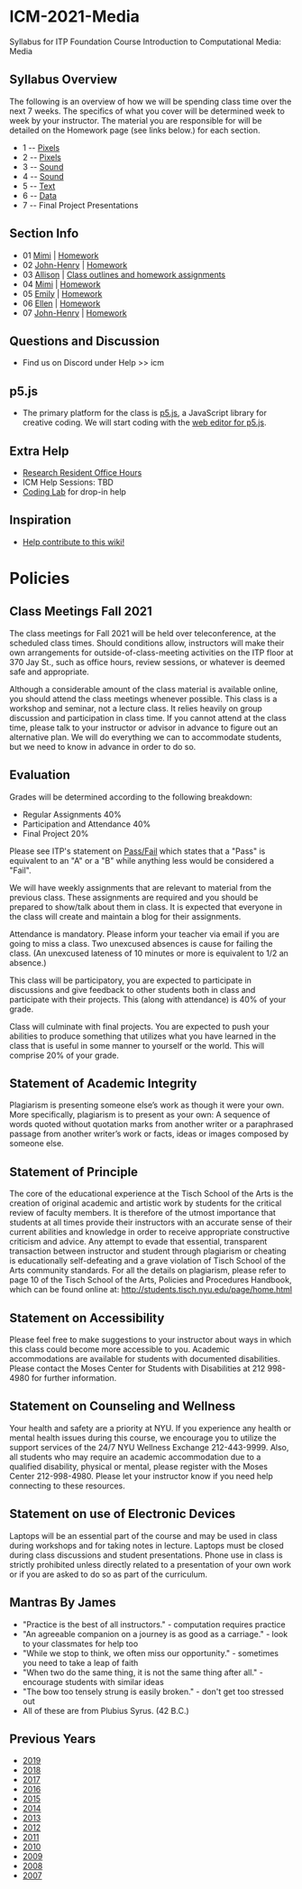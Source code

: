 # ICM-2021-Media

Syllabus for ITP Foundation Course Introduction to Computational Media: Media

## Syllabus Overview

The following is an overview of how we will be spending class time over the next 7 weeks. The specifics of what you cover will be determined week to week by your instructor. The material you are responsible for will be detailed on the Homework page (see links below.) for each section.

- 1 -- [Pixels](weeks/01_pixels.md)
- 2 -- [Pixels](weeks/02_pixels.md)
- 3 -- [Sound](weeks/03_sound.md)
- 4 -- [Sound](weeks/04_sound.md)
- 5 -- [Text](weeks/05_text.md)
- 6 -- [Data](weeks/06_data.md)
- 7 -- Final Project Presentations

## Section Info

* 01 [Mimi](sections/01_Mimi.md) | [Homework](https://github.com/ITPNYU/ICM-2022-Media/wiki/Homework-MimiY-01)
* 02 [John-Henry](sections/02_JohnHenry.md) | [Homework](https://github.com/ITPNYU/ICM-2022-Media/wiki/Homework-John-Henry-02)
* 03 [Allison](sections/03_Allison.md) | [Class outlines and homework assignments](https://github.com/ITPNYU/ICM-2022-Media/wiki/Homework-Allison)
* 04 [Mimi](sections/04_Mimi.md) | [Homework](https://github.com/ITPNYU/ICM-2022-Media/wiki/Homework-MimiY-04)
* 05 [Emily](sections/05_Emily.md) | [Homework](https://github.com/ITPNYU/ICM-2022-Media/wiki/Homework-Emily)
* 06 [Ellen](sections/06_Ellen.md) | [Homework](https://github.com/ITPNYU/ICM-2022-Media/wiki/Homework-Ellen-06)
* 07 [John-Henry](sections/07_JohnHenry.md) | [Homework](https://github.com/ITPNYU/ICM-2022-Media/wiki/Homework-John-Henry-07)

## Questions and Discussion

- Find us on Discord under Help >> icm

## p5.js

- The primary platform for the class is [p5.js](http://www.p5js.org/), a JavaScript library for creative coding. We will start coding with the [web editor for p5.js](https://alpha.editor.p5js.org/).

## Extra Help

- [Research Resident Office Hours](https://itp.nyu.edu/help/in-person-help/office-hours/)
- ICM Help Sessions: TBD
- [Coding Lab](https://itp.nyu.edu/help/in-person-help/coding-lab/) for drop-in help

## Inspiration

- [Help contribute to this wiki!](https://github.com/ITPNYU/ICM-2021-Code/wiki/Inspiration)

# Policies

## Class Meetings Fall 2021

The class meetings for Fall 2021 will be held over teleconference, at the scheduled class times. Should conditions allow, instructors will make their own arrangements for outside-of-class-meeting activities on the ITP floor at 370 Jay St., such as office hours, review sessions, or whatever is deemed safe and appropriate.

Although a considerable amount of the class material is available online, you should attend the class meetings whenever possible. This class is a workshop and seminar, not a lecture class. It relies heavily on group discussion and participation in class time. If you cannot attend at the class time, please talk to your instructor or advisor in advance to figure out an alternative plan. We will do everything we can to accommodate students, but we need to know in advance in order to do so.

## Evaluation

Grades will be determined according to the following breakdown:

- Regular Assignments 40%
- Participation and Attendance 40%
- Final Project 20%

Please see ITP's statement on [Pass/Fail](http://help.itp.nyu.edu/academic-policies/pass-fail) which states that a "Pass" is equivalent to an "A" or a "B" while anything less would be considered a "Fail".

We will have weekly assignments that are relevant to material from the previous class. These assignments are required and you should be prepared to show/talk about them in class. It is expected that everyone in the class will create and maintain a blog for their assignments.

Attendance is mandatory. Please inform your teacher via email if you are going to miss a class. Two unexcused absences is cause for failing the class. (An unexcused lateness of 10 minutes or more is equivalent to 1/2 an absence.)

This class will be participatory, you are expected to participate in discussions and give feedback to other students both in class and participate with their projects. This (along with attendance) is 40% of your grade.

Class will culminate with final projects. You are expected to push your abilities to produce something that utilizes what you have learned in the class that is useful in some manner to yourself or the world. This will comprise 20% of your grade.

## Statement of Academic Integrity

Plagiarism is presenting someone else’s work as though it were your own. More specifically, plagiarism is to present as your own: A sequence of words quoted without quotation marks from another writer or a paraphrased passage from another writer’s work or facts, ideas or images composed by someone else.

## Statement of Principle

The core of the educational experience at the Tisch School of the Arts is the creation of original academic and artistic work by students for the critical review of faculty members. It is therefore of the utmost importance that students at all times provide their instructors with an accurate sense of their current abilities and knowledge in order to receive appropriate constructive criticism and advice. Any attempt to evade that essential, transparent transaction between instructor and student through plagiarism or cheating is educationally self-defeating and a grave violation of Tisch School of the Arts community standards. For all the details on plagiarism, please refer to page 10 of the Tisch School of the Arts, Policies and Procedures Handbook, which can be found online at: http://students.tisch.nyu.edu/page/home.html

## Statement on Accessibility

Please feel free to make suggestions to your instructor about ways in which this class could become more accessible to you. Academic accommodations are available for students with documented disabilities. Please contact the Moses Center for Students with Disabilities at 212 998-4980 for further information.

## Statement on Counseling and Wellness

Your health and safety are a priority at NYU. If you experience any health or mental health issues during this course, we encourage you to utilize the support services of the 24/7 NYU Wellness Exchange 212-443-9999. Also, all students who may require an academic accommodation due to a qualified disability, physical or mental, please register with the Moses Center 212-998-4980. Please let your instructor know if you need help connecting to these resources.

## Statement on use of Electronic Devices

Laptops will be an essential part of the course and may be used in class during workshops and for taking notes in lecture. Laptops must be closed during class discussions and student presentations. Phone use in class is strictly prohibited unless directly related to a presentation of your own work or if you are asked to do so as part of the curriculum.

## Mantras By James

- "Practice is the best of all instructors." - computation requires practice
- "An agreeable companion on a journey is as good as a carriage." - look to your classmates for help too
- "While we stop to think, we often miss our opportunity." - sometimes you need to take a leap of faith
- "When two do the same thing, it is not the same thing after all." - encourage students with similar ideas
- "The bow too tensely strung is easily broken." - don't get too stressed out
- All of these are from Plubius Syrus. (42 B.C.)

## Previous Years

- [2019](https://github.com/ITPNYU/ICM-2019-Code/)
- [2018](https://github.com/ITPNYU/ICM-2018/)
- [2017](https://github.com/ITPNYU/ICM-2017/)
- [2016](https://github.com/ITPNYU/ICM-2016/)
- [2015](https://github.com/ITPNYU/ICM-2015/)
- [2014](https://github.com/ITPNYU/ICM-2014/)
- [2013](https://github.com/ITPNYU/ICM-2013/)
- [2012](http://itp.nyu.edu/varwiki/Syllabus/ICM-All-F12)
- [2011](http://itp.nyu.edu/varwiki/Syllabus/ICM-All-F11)
- [2010](http://itp.nyu.edu/varwiki/Syllabus/ICM-All-F10)
- [2009](http://itp.nyu.edu/varwiki/Syllabus/ICM-All-F09)
- [2008](http://itp.nyu.edu/varwiki/Syllabus/ICM-All-F08)
- [2007](http://itp.nyu.edu/varwiki/Syllabus/ICM-All-F07)
